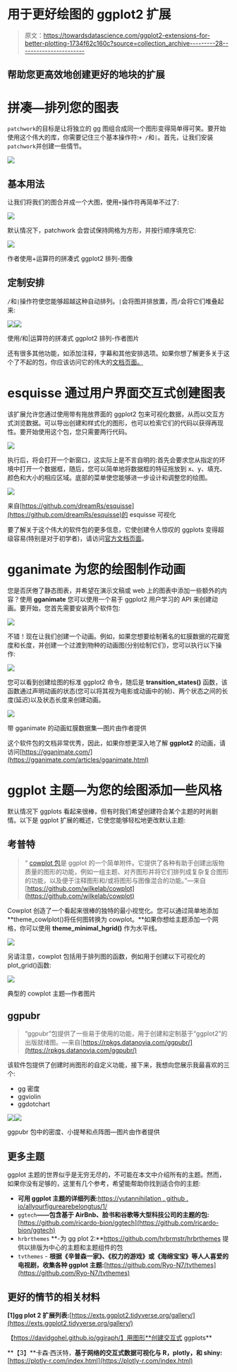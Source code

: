 # 用于更好绘图的 ggplot2 扩展

> 原文：<https://towardsdatascience.com/ggplot2-extensions-for-better-plotting-1734f62c160c?source=collection_archive---------28----------------------->

## 帮助您更高效地创建更好的地块的扩展

# 拼凑—排列您的图表

`patchwork`的目标是让将独立的 gg 图组合成同一个图形变得简单得可笑。要开始使用这个伟大的库，你需要记住三个基本操作符:`+ /`和`|`。首先，让我们安装`patchwork`并创建一些情节。

![](img/d59d7a9ddda968da7b5114a6b25419b0.png)

## 基本用法

让我们将我们的图合并成一个大图，使用`+`操作符再简单不过了:

![](img/e82d9e350bf70ed8eb043fd98878c726.png)

默认情况下，patchwork 会尝试保持网格为方形，并按行顺序填充它:

![](img/b3e5665903b4f697d1936ab4869dba42.png)

作者使用+运算符的拼凑式 ggplot2 排列-图像

## 定制安排

`/`和`|`操作符使您能够超越这种自动排列。`|`会将图并排放置，而`/`会将它们堆叠起来:

![](img/54d9e9c1fe6847680d70cec5fbf72119.png)![](img/01ab8f4cbe832cc1ec9e57e8396bb3f5.png)

使用/和|运算符的拼凑式 ggplot2 排列-作者图片

还有很多其他功能，如添加注释，字幕和其他安排选项。如果你想了解更多关于这个了不起的包，你应该访问它的伟大的[文档页面。](https://patchwork.data-imaginist.com/index.html)

# esquisse 通过用户界面交互式创建图表

该扩展允许您通过使用带有拖放界面的 ggplot2 包来可视化数据，从而以交互方式浏览数据。可以导出创建和样式化的图形，也可以检索它们的代码以获得再现性。要开始使用这个包，您只需要两行代码。

![](img/0709f2c9eade3845b04301f9acee9d56.png)

执行后，将会打开一个新窗口，这实际上是不言自明的:首先会要求您从指定的环境中打开一个数据框，随后，您可以简单地将数据框的特征拖放到 x、y、填充、颜色和大小的相应区域。底部的菜单使您能够进一步设计和调整您的绘图。

![](img/b35fd5d5ef38cfe44176cddf480c1cd1.png)

来自[https://github.com/dreamRs/esquisse](https://github.com/dreamRs/esquisse)的 esquisse 可视化

要了解关于这个伟大的软件包的更多信息，它使创建令人惊叹的 ggplots 变得超级容易(特别是对于初学者)，请访问[官方文档页面](https://dreamrs.github.io/esquisse/articles/get-started.html)。

# gganimate 为您的绘图制作动画

您是否厌倦了静态图表，并希望在演示文稿或 web 上的图表中添加一些额外的内容？使用 **gganimate** 您可以使用一个易于 ggplot2 用户学习的 API 来创建动画。要开始，您首先需要安装两个软件包:

![](img/f15392da9d80c2d951a2562bd104c71d.png)

不错！现在让我们创建一个动画。例如，如果您想要绘制著名的虹膜数据的花瓣宽度和长度，并创建一个过渡到物种的动画图(分别绘制它们)，您可以执行以下操作:

![](img/ff4f33c912ca0ec5be6e53c4d75d6711.png)

您可以看到创建绘图的标准 ggplot2 命令，随后是 **transition_states()** 函数，该函数通过声明动画的状态(您可以将其视为电影或动画中的帧)、两个状态之间的长度(延迟)以及状态长度来创建动画。

![](img/d7528f65c2c9b5edfd058ae6ae578990.png)

带 gganimate 的动画虹膜数据集—图片由作者提供

这个软件包的文档非常优秀，因此，如果你想更深入地了解 **ggplot2** 的动画，请访问[https://gganimate.com/](https://gganimate.com/articles/gganimate.html)

# ggplot 主题—为您的绘图添加一些风格

默认情况下 ggplots 看起来很棒，但有时我们希望创建符合某个主题的时尚剧情。以下是 ggplot 扩展的概述，它使您能够轻松地更改默认主题:

## 考普特

> “ [cowplot 包](https://github.com/wilkelab/cowplot)是 ggplot 的一个简单附件。它提供了各种有助于创建出版物质量的图形的功能，例如一组主题、对齐图形并将它们排列成复杂复合图形的功能，以及便于注释图形和/或将图形与图像混合的功能。”—来自[https://github.com/wilkelab/cowplot](https://github.com/wilkelab/cowplot)

Cowplot 创造了一个看起来很棒的独特的最小视觉化。您可以通过简单地添加 **theme_cowlplot()将任何图转换为 cowplot。**如果你想给主题添加一个网格，你可以使用 **theme_minimal_hgrid()** 作为水平线。

![](img/cc2cfca55b00863d6f5d40f4d58f922e.png)

另请注意，cowplot 包括用于排列图的函数，例如用于创建以下可视化的 plot_grid()函数:

![](img/bae1119711044f9f72a89b8f8fc55829.png)

典型的 cowplot 主题—作者图片

## ggpubr

> “ggpubr”包提供了一些易于使用的功能，用于创建和定制基于“ggplot2”的出版就绪图。—来自[https://rpkgs.datanovia.com/ggpubr/](https://rpkgs.datanovia.com/ggpubr/)

该软件包提供了创建时尚图形的自定义功能，接下来，我想向您展示我最喜欢的三个:

*   gg 密度
*   ggviolin
*   ggdotchart

![](img/d0d6b4b96c74e282fdf3a4f039ce7d41.png)![](img/d770954a60f83efd139ae35703c6146f.png)

ggpubr 包中的密度、小提琴和点阵图—图片由作者提供

## 更多主题

ggplot 主题的世界似乎是无穷无尽的，不可能在本文中介绍所有的主题。然而，如果你没有足够的，这里有几个参考，希望能帮助你找到适合你的主题:

*   **可用 ggplot 主题的详细列表:**[https://yutannihilation . github . io/allyourfigurearebelongtus/1/](https://yutannihilation.github.io/allYourFigureAreBelongToUs/1/)
*   `ggtech`**——包含基于 AirBnb、脸书和谷歌等大型科技公司的主题的包:**[https://github.com/ricardo-bion/ggtech](https://github.com/ricardo-bion/ggtech)
*   `hrbrthemes` **-为 gg plot 2:**https://github.com/hrbrmstr/hrbrthemes 提供以排版为中心的主题和主题组件的包
*   `tvthemes` - **根据《辛普森一家》、《权力的游戏》或《海绵宝宝》等人人喜爱的电视剧，收集各种 ggplot 主题:**[https://github.com/Ryo-N7/tvthemes](https://github.com/Ryo-N7/tvthemes)

## 更好的情节的相关材料

**[1]gg plot 2 扩展列表:**[https://exts.ggplot2.tidyverse.org/gallery/](https://exts.ggplot2.tidyverse.org/gallery/)

【https://davidgohel.github.io/ggiraph/】用图形**创建交互式 ggplots**

**【3】**卡森·西沃特，**基于网络的交互式数据可视化与 R，plotly，和 shiny:**[https://plotly-r.com/index.html](https://plotly-r.com/index.html)